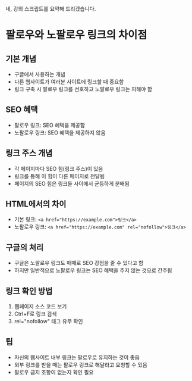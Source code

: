 네, 강의 스크립트를 요약해 드리겠습니다.

# 팔로우와 노팔로우 링크의 차이점

## 기본 개념

- 구글에서 사용하는 개념
- 다른 웹사이트가 여러분 사이트에 링크할 때 중요함
- 링크 구축 시 팔로우 링크를 선호하고 노팔로우 링크는 피해야 함

## SEO 혜택

- 팔로우 링크: SEO 혜택을 제공함
- 노팔로우 링크: SEO 혜택을 제공하지 않음

## 링크 주스 개념

- 각 페이지마다 SEO 힘(링크 주스)이 있음
- 링크를 통해 이 힘이 다른 페이지로 전달됨
- 페이지의 SEO 힘은 링크들 사이에서 균등하게 분배됨

## HTML에서의 차이

- 기본 링크: `<a href="https://example.com">링크</a>`
- 노팔로우 링크: `<a href="https://example.com" rel="nofollow">링크</a>`

## 구글의 처리

- 구글은 노팔로우 링크도 때때로 SEO 강점을 줄 수 있다고 함
- 하지만 일반적으로 노팔로우 링크는 SEO 혜택을 주지 않는 것으로 간주됨

## 링크 확인 방법

1. 웹페이지 소스 코드 보기
2. Ctrl+F로 링크 검색
3. rel="nofollow" 태그 유무 확인

## 팁

- 자신의 웹사이트 내부 링크는 팔로우로 유지하는 것이 좋음
- 외부 링크를 받을 때는 팔로우 링크로 해달라고 요청할 수 있음
- 팔로우 금지 조항이 없는지 확인 필요
